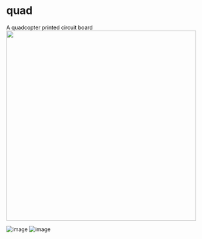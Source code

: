 # quad
A quadcopter printed circuit board  
<img src="https://github.com/user-attachments/assets/4b4a6fd8-8dff-4871-bce1-8fc047493cfa" width="500"/>

![image](https://github.com/user-attachments/assets/08887893-375f-4e87-9b34-0d3b896afb5d)
![image](https://github.com/user-attachments/assets/85d0a80f-cf94-46ea-9268-9dccfd9ba1d9)
